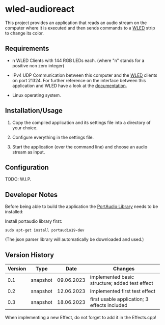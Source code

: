 # wled-audioreact

This project provides an application that reads an audio stream on the computer where it is executed and then sends commands to a [WLED](https://kno.wled.ge/) strip to change its color.

## Requirements

- n WLED Clients with 144 RGB LEDs each. (where "n" stands for a positive non zero integer)

- IPv4 UDP Communication between this computer and the [WLED](https://kno.wled.ge/) clients on port 21324. For further reference on the interface between this application and WLED have a look at the [documentation](https://kno.wled.ge/interfaces/udp-realtime/).

- Linux operating system.

## Installation/Usage

1. Copy the compiled application and its settings file into a directory of your choice.

2. Configure everything in the settings file.

3. Start the application (over the command line) and choose an audio stream as input.

## Configuration

TODO: W.I.P.

## Developer Notes

Before being able to build the application the [PortAudio Library](http://www.portaudio.com/) needs to be installed:

Install portaudio library first:

```shell
sudo apt-get install portaudio19-dev
```

(The json parser library will automatically be downloaded and used.)

## Version History

| Version | Type     | Date       | Changes                                        |
| ------- | -------- | ---------- | ---------------------------------------------- |
| 0.1     | snapshot | 09.06.2023 | implemented basic structure; added test effect |
| 0.2     | snapshot | 12.06.2023 | implemented first test effect                  |
| 0.3     | snapshot | 18.06.2023 | first usable application; 3 effects included   |

When implementing a new Effect, do not forget to add it in the Effects.cpp! 
